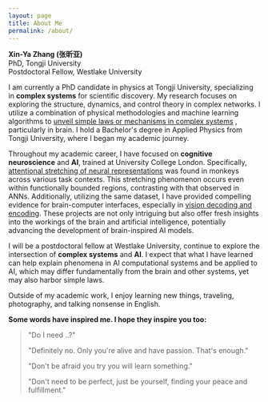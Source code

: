 ```yaml
---
layout: page
title: About Me
permalink: /about/
---
```

<strong>Xin-Ya Zhang (张昕亚)</strong><br>
PhD, Tongji University<br>
Postdoctoral Fellow, Westlake University

I am currently a PhD candidate in physics at Tongji University, specializing in <strong>complex systems</strong> for scientific discovery. My research focuses on exploring the structure, dynamics, and control theory in complex networks. I utilize a combination of physical methodologies and machine learning algorithms to <u>unveil simple laws or mechanisms in complex systems</u> , particularly in brain. I hold a Bachelor's degree in Applied Physics from Tongji University, where I began my academic journey.

Throughout my academic career, I have focused on <strong>cognitive neuroscience</strong> and <strong>AI</strong>, trained at University College London. Specifically, <u>attentional stretching of neural representations</u> was found in monkeys across various task contexts. This stretching phenomenon occurs even within functionally bounded regions, contrasting with that observed in ANNs. Additionally, utilizing the same dataset, I have provided compelling evidence for brain-computer interfaces, especially in <u>vision decoding and encoding</u>. These projects are not only intriguing but also offer fresh insights into the workings of the brain and artificial intelligence, potentially advancing the development of brain-inspired AI models.

I will be a postdoctoral fellow at Westlake University, continue to explore the intersection of <strong>complex systems</strong> and <strong>AI</strong>. I expect that what I have learned can help explain phenomena in AI computational systems and be applied to AI, which may differ fundamentally from the brain and other systems, yet may also harbor simple laws.

Outside of my academic work, I enjoy learning new things, traveling, photography, and talking nonsense in English.

<strong>Some words have inspired me. I hope they inspire you too:</strong>

<blockquote>
  <p>"Do I need ..?"</p>

  <p>"Definitely no. Only you're alive and have passion. That's enough."</p>

  <p>"Don't be afraid you try you will learn something."</p>

  <p>"Don't need to be perfect, just be yourself, finding your peace and fulfillment."</p>
</blockquote>
<br>
<br>
